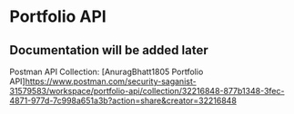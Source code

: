 <h1>Portfolio API</h1>

## Documentation will be added later

Postman API Collection: [AnuragBhatt1805 Portfolio API]https://www.postman.com/security-saganist-31579583/workspace/portfolio-api/collection/32216848-877b1348-3fec-4871-977d-7c998a651a3b?action=share&creator=32216848
